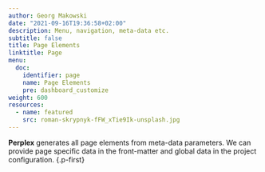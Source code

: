 ```yaml
---
author: Georg Makowski
date: "2021-09-16T19:36:58+02:00"
description: Menu, navigation, meta-data etc. 
subtitle: false
title: Page Elements
linktitle: Page
menu:
  doc:
    identifier: page
    name: Page Elements
    pre: dashboard_customize
weight: 600
resources:
  - name: featured
    src: roman-skrypnyk-fFW_xTie9Ik-unsplash.jpg
---
```


**Perplex** generates all page elements from meta-data parameters. We can provide page specific data in the front-matter and global data in the project configuration.
{.p-first} <!-- more -->
